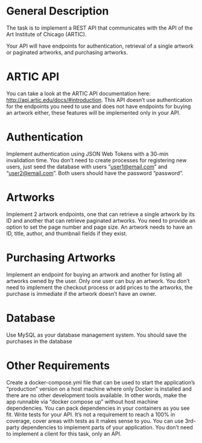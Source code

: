 # General Description
The task is to implement a REST API that communicates with the API of the Art Institute of
Chicago (ARTIC).

Your API will have endpoints for authentication, retrieval of a single artwork or paginated
artworks, and purchasing artworks.

# ARTIC API
You can take a look at the ARTIC API documentation here:
http://api.artic.edu/docs/#introduction.
This API doesn’t use authentication for the endpoints you need to use and does not have
endpoints for buying an artwork either, these features will be implemented only in your API.

# Authentication
Implement authentication using JSON Web Tokens with a 30-min invalidation time.
You don’t need to create processes for registering new users, just seed the database with
users “user1@email.com” and “user2@email.com”. Both users should have the password
“password”.

# Artworks
Implement 2 artwork endpoints, one that can retrieve a single artwork by its ID and another
that can retrieve paginated artworks. You need to provide an option to set the page number
and page size.
An artwork needs to have an ID, title, author, and thumbnail fields if they exist.

# Purchasing Artworks
Implement an endpoint for buying an artwork and another for listing all artworks owned by
the user. Only one user can buy an artwork. You don’t need to implement the checkout
process or add prices to the artworks, the purchase is immediate if the artwork doesn’t
have an owner.

# Database
Use MySQL as your database management system. You should save the purchases in the
database

# Other Requirements
Create a docker-compose.yml file that can be used to start the application’s “production” version on a host machine where only Docker is installed and there are no other development tools available. In other words, make the app runnable via “docker compose up” without host machine dependencies. You can pack dependencies in your containers as you see fit.
Write tests for your API. It’s not a requirement to reach a 100% in coverage, cover areas with tests as it makes sense to you.
You can use 3rd-party dependencies to implement parts of your application. You don’t need to implement a client for this task, only an API.